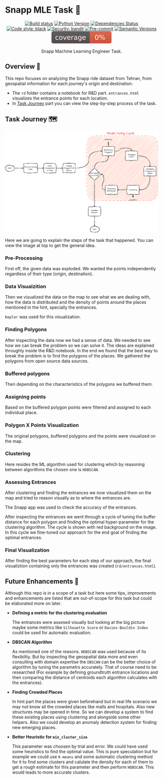 # Snapp MLE Task 🤖

<div align="center">

[![Build status](https://github.com/rezashabrang/content-duplication-detector/workflows/build/badge.svg?branch=master&event=push)](https://github.com/rezashabrang/content-duplication-detector/actions?query=workflow%3Abuild)
[![Python Version](https://img.shields.io/badge/python-3.12-yellow)](https://www.python.org/downloads/release/python-3120/)
[![Dependencies Status](https://img.shields.io/badge/dependencies-up%20to%20date-brightgreen.svg)](https://github.com/rezashabrang/content-duplication-detector/pulls?utf8=%E2%9C%93&q=is%3Apr%20author%3Aapp%2Fdependabot)
[![Code style: black](https://img.shields.io/badge/code%20style-black-000000.svg)](https://github.com/psf/black)
[![Security: bandit](https://img.shields.io/badge/security-bandit-green.svg)](https://github.com/PyCQA/bandit)
[![Pre-commit](https://img.shields.io/badge/pre--commit-enabled-brightgreen?logo=pre-commit&logoColor=white)](https://github.com/rezashabrang/content-duplication-detector/blob/master/.pre-commit-config.yaml)
[![Semantic Versions](https://img.shields.io/badge/%20%20%F0%9F%93%A6%F0%9F%9A%80-semantic--versions-e10079.svg)](https://github.com/rezashabrang/content-duplication-detector/releases)
![Coverage Report](assets/images/coverage.svg)

Snapp Machine Learning Engineer Task.

</div>

## Overview 📝

This repo focuses on analyzing the Snapp ride dataset from Tehran, from geospatial information for each journey's origin and destination.

-   The `rd` folder contains a notebook for R&D part. `entrances.html` visualizes the entrance points for each location.
-   In [Task Journey](#task-journey-️) part you can view the step-by-step process of the task.

## Task Journey 🗺️

<img src="./images/journey.svg" alt="overall journey"/>

Here we are going to explain the steps of the task that happened. You can view the image at top to get the general idea.

### Pre-Processing

First off, the given data was exploded. We wanted the points independently regardless of their type (origin, destination).

### Data Visualzition

Then we visualized the data on the map to see what we are dealing with, how the data is distributed and the density of points around the places mentioned in the hint, specially the entrances.

`Kepler` was used for this visualization.

### Finding Polygons

After inspecting the data now we had a sense of data. We needed to see how we can break the problem so we can solve it. The ideas are explained throughly inside the R&D notebook. In the end we found that the best way to break the problem is to find the polygons of the places. We gathered the polygons from open source data sources.

### Buffered polygons

Then depending on the characteristics of the polygons we buffered them.

### Assigning points

Based on the buffered polygon points were filtered and assigned to each individual place.

### Polygon X Points Visualization

The original polygons, buffered polygons and the points were visualized on the map.

### Clustering

Here resides the ML algorithm used for clustering which by reasoning between algorithms the chosen one is `HDBSCAN`.

### Assessing Entrances

After clustering and finding the entrances we now visualized them on the map and tried to reason visually as to where the entrances are.

The Snapp app was used to check the accuracy of the entrances.

After inspecting the entrances we went through a cycle of tuning the buffer distance for each polygon and finding the optimal hyper-parameter for the clustering algorithm. The cycle is shown with red background on the image. In this cycle we fine-tuned our approach for the end goal of finding the optimal entrances.

### Final Visualization

After finding the best parameters for each step of our approach, the final visualiztion containing only the entrances was created (`rd/entrances.html`).

## Future Enhancements 🚀

Although this repo is in a scope of a task but here some tips, improvements and enhancements are listed that are out-of-scope for this task but could be elaborated more on later.

-   <b>Defining a metric for the clustering evaluation</b>

    The entrances were assesed visually but looking at the big picture maybe some metrics like `Silhouette Score` or `Davies-Bouldin Index` could be used for automatic evaluation.

-   <b>DBSCAN Algorithm</b>

    As mentioned one of the reasons. `HDBSCAN` was used because of its flexibility. But by inspecting the geospatial data more and even consulting with domain expertise the `DBSCAN` can be the better choice of algorithm by tuning the parametrs accurately. That of course need to be researched (For example by defining groundtruth entrance locations and then comparing the distance of centroids each algorithm calculates with the entrances).

-   <b>Finding Crowded Places</b>

    In hint part the places were given beforehand but in real life scenario we may not know all the crowded places like malls and hospitals. Also new structures may be opened in time. So we can develop a system to find these existing places using clustering and alongside some other helpers. Also we could develop an anomaly detection system for finding new emerging places.

-   <b>Better Heuristic for `min_cluster_size`</b>

    This parameter was choosen by trial and error. We could have used some heuristics to find the optimal value. This is pure speculation but for example we could use `K-means` and some automatic clustering method for it to find some clusters and calulate the density for each of them to get a rough estimate for this parameter and then perform `HDBSCAN`. This would leads to more accurate clusters.
